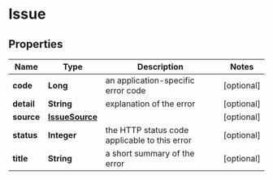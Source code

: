 

# Issue


## Properties

| Name | Type | Description | Notes |
|------------ | ------------- | ------------- | -------------|
|**code** | **Long** | an application-specific error code |  [optional] |
|**detail** | **String** | explanation of the error |  [optional] |
|**source** | [**IssueSource**](IssueSource.md) |  |  [optional] |
|**status** | **Integer** | the HTTP status code applicable to this error |  [optional] |
|**title** | **String** | a short summary of the error |  [optional] |



